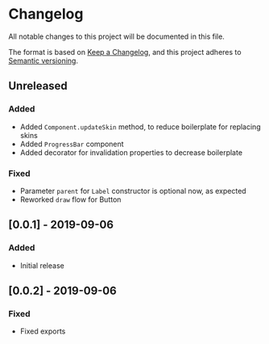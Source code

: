 # Changelog
All notable changes to this project will be documented in this file.

The format is based on [Keep a Changelog](https://keepachangelog.com/en/1.0.0/),
and this project adheres to [Semantic versioning](https://semver.org/spec/v2.0.0.html).

## Unreleased
### Added
- Added `Component.updateSkin` method, to reduce boilerplate for replacing skins
- Added `ProgressBar` component
- Added decorator for invalidation properties to decrease boilerplate  

### Fixed
- Parameter `parent` for `Label` constructor is optional now, as expected
- Reworked `draw` flow for Button

## [0.0.1] - 2019-09-06
### Added
- Initial release

## [0.0.2] - 2019-09-06
### Fixed
- Fixed exports
